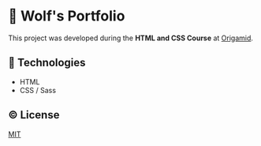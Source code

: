 # 🐺 Wolf's Portfolio
 
This project was developed during the **HTML and CSS Course** at [Origamid](https://www.origamid.com/curso/javascript-completo-es6/).

## 🔻 Technologies
- HTML
- CSS / Sass

## © License
[MIT](https://github.com/diegovianaf/orig-portfolio/blob/main/LICENSE)
